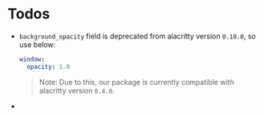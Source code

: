 # Todos

- `background_opacity` field is deprecated from alacritty version `0.10.0`, so use below:

  ```yaml
  window:
    opacity: 1.0
  ```

  > Note: Due to this, our package is currently compatible with alacritty version `0.4.0`.

-
